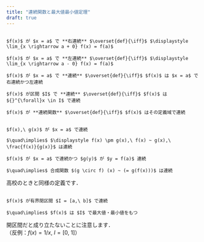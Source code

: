 ```yaml
---
title: "連続関数と最大値最小値定理"
draft: true
---
```


~~~definition:関数の連続性

$f(x)$ が $x = a$ で **右連続** $\overset{def}{\iff}$ $\displaystyle \lim_{x \rightarrow a + 0} f(x) = f(a)$

$f(x)$ が $x = a$ で **左連続** $\overset{def}{\iff}$ $\displaystyle \lim_{x \rightarrow a - 0} f(x) = f(a)$

$f(x)$ が $x = a$ で **連続** $\overset{def}{\iff}$ $f(x)$ は $x = a$ で右連続かつ左連続

$f(x)$ が区間 $I$ で **連続** $\overset{def}{\iff}$ $f(x)$ は ${}^{\forall}x \in I$ で連続

$f(x)$ が **連続関数** $\overset{def}{\iff}$ $f(x)$ はその定義域で連続

~~~

~~~theorem:連続関数の性質

$f(x),\ g(x)$ が $x = a$ で連続

$\quad\implies$ $\displaystyle f(x) \pm g(x),\ f(x) ~ g(x),\ \frac{f(x)}{g(x)}$ は連続

$f(x)$ が $x = a$ で連続かつ $g(y)$ が $y = f(a)$ 連続

$\quad\implies$ 合成関数 $(g \circ f) (x) ~ (= g(f(x)))$ は連続

~~~

高校のときと同様の定義です．

~~~theorem:最大値最小値定理

$f(x)$ が有界閉区間 $I = [a,\ b]$ で連続

$\quad\implies$ $f(x)$ は $I$ で最大値・最小値をもつ

~~~

開区間だと成り立たないことに注意します．  
（反例：$f(x) = 1/x,\ I = [0,\ 1]$）
